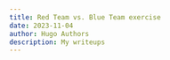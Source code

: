```yaml
---
title: Red Team vs. Blue Team exercise
date: 2023-11-04
author: Hugo Authors
description: My writeups
---
```


